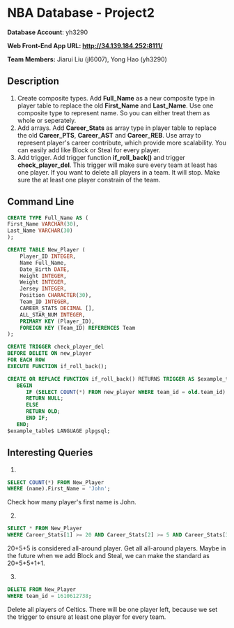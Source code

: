 # NBA Database - Project2

**Database Account**: yh3290

**Web Front-End App URL: http://34.139.184.252:8111/**

**Team Members:** Jiarui Liu (jl6007), Yong Hao (yh3290)

## Description
1. Create composite types.
Add **Full_Name** as a new composite type in player table to replace the old **First_Name** and **Last_Name**. Use one composite type to represent name. So you can either treat them as whole or seperately.
2. Add arrays.
Add **Career_Stats** as array type in player table to replace the old **Career_PTS**, **Career_AST** and **Career_REB**. Use array to represent player's career contribute, which provide more scalability. You can easily add like Block or Steal for every player.
3. Add trigger.
Add trigger function **if_roll_back()** and trigger **check_player_del**. This trigger will make sure every team at least has one player. If you want to delete all players in a team. It will stop. Make sure the at least one player constrain of the team.

## Command Line
```sql
CREATE TYPE Full_Name AS (
First_Name VARCHAR(30),
Last_Name VARCHAR(30)
);

CREATE TABLE New_Player (
	Player_ID INTEGER,
	Name Full_Name,
	Date_Birth DATE,
	Height INTEGER,
	Weight INTEGER,
	Jersey INTEGER,
	Position CHARACTER(30),
	Team_ID INTEGER,
	CAREER_STATS DECIMAL [],
	ALL_STAR_NUM INTEGER,
	PRIMARY KEY (Player_ID),
	FOREIGN KEY (Team_ID) REFERENCES Team
);

CREATE TRIGGER check_player_del
BEFORE DELETE ON new_player
FOR EACH ROW
EXECUTE FUNCTION if_roll_back();

CREATE OR REPLACE FUNCTION if_roll_back() RETURNS TRIGGER AS $example_table$
   BEGIN
      IF (SELECT COUNT(*) FROM new_player WHERE team_id = old.team_id) <= 1 THEN
      RETURN NULL;
      ELSE
      RETURN OLD; 
      END IF;
   END;
$example_table$ LANGUAGE plpgsql;
```
## Interesting Queries
1.
```sql
SELECT COUNT(*) FROM New_Player
WHERE (name).First_Name = 'John';
```
Check how many player's first name is John.

2.

```sql
SELECT * FROM New_Player
WHERE Career_Stats[1] >= 20 AND Career_Stats[2] >= 5 AND Career_Stats[3] >= 5;
```
20+5+5 is considered all-around player. Get all all-around players. Maybe in the future when we add Block and Steal, we can make the standard as 20+5+5+1+1.

3. 
```sql
DELETE FROM New_Player
WHERE team_id = 1610612738;
```
Delete all players of Celtics. There will be one player left, because we set the trigger to ensure at least one player for every team.
